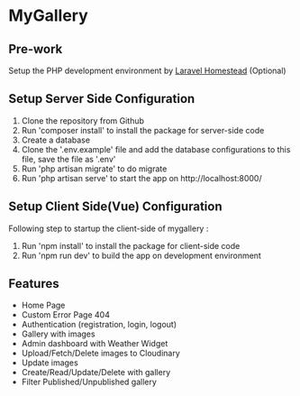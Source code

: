 # MyGallery

## Pre-work
Setup the PHP development environment by [Laravel Homestead](https://laravel.com/docs/5.4/homestead) (Optional)

## Setup Server Side Configuration
1. Clone the repository from Github
2. Run 'composer install' to install the package for server-side code
3. Create a database
4. Clone the '.env.example' file and add the database configurations to this file, save the file as '.env'
5. Run 'php artisan migrate' to do migrate
6. Run 'php artisan serve' to start the app on http://localhost:8000/

## Setup Client Side(Vue) Configuration
Following step to startup the client-side of mygallery :
1. Run 'npm install' to install the package for client-side code
2. Run 'npm run dev' to build the app on development environment

## Features
* Home Page
* Custom Error Page 404
* Authentication (registration, login, logout)
* Gallery with images
* Admin dashboard with Weather Widget
* Upload/Fetch/Delete images to Cloudinary
* Update images
* Create/Read/Update/Delete with gallery
* Filter Published/Unpublished gallery